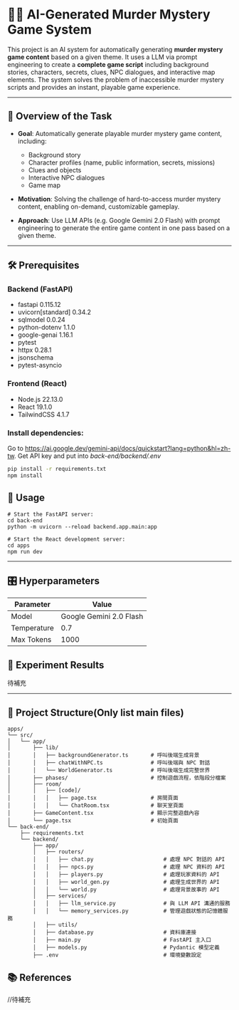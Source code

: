 # 🕵️‍♂️ AI-Generated Murder Mystery Game System

This project is an AI system for automatically generating **murder mystery game content** based on a given theme. It uses a LLM via prompt engineering to create a **complete game script** including background stories, characters, secrets, clues, NPC dialogues, and interactive map elements. The system solves the problem of inaccessible murder mystery scripts and provides an instant, playable game experience.

---

## 📖 Overview of the Task

- **Goal**: Automatically generate playable murder mystery game content, including:
  - Background story
  - Character profiles (name, public information, secrets, missions)
  - Clues and objects
  - Interactive NPC dialogues
  - Game map

- **Motivation**: Solving the challenge of hard-to-access murder mystery content, enabling on-demand, customizable gameplay.

- **Approach**: Use LLM APIs (e.g. Google Gemini 2.0 Flash) with prompt engineering to generate the entire game content in one pass based on a given theme.

---

## 🛠️ Prerequisites

### Backend (FastAPI)
- fastapi 0.115.12
- uvicorn[standard] 0.34.2
- sqlmodel 0.0.24
- python-dotenv 1.1.0
- google-genai 1.16.1
- pytest
- httpx 0.28.1
- jsonschema
- pytest-asyncio
### Frontend (React)
- Node.js 22.13.0
- React 19.1.0
- TailwindCSS 4.1.7
### Install dependencies:
Go to https://ai.google.dev/gemini-api/docs/quickstart?lang=python&hl=zh-tw. Get API key and put into _back-end/backend/.env_
```bash
pip install -r requirements.txt
npm install
```
## 🚀 Usage
```
# Start the FastAPI server:
cd back-end
python -m uvicorn --reload backend.app.main:app

# Start the React development server:
cd apps
npm run dev
```

---

## 🎛️ Hyperparameters
|Parameter|Value|
|---|---|
|Model|Google Gemini 2.0 Flash|
|Temperature|0.7|
|Max Tokens|1000|


## 🧪 Experiment Results
待補充

---

## 📂 Project Structure(Only list main files)
```
apps/
└── src/
│   └── app/
│       ├── lib/
│       │   ├── backgroundGenerator.ts       # 呼叫後端生成背景
│       │   ├── chatWithNPC.ts               # 呼叫後端與 NPC 對話
│       │   └── WorldGenerator.ts            # 呼叫後端生成完整世界
│       ├── phases/                          # 控制遊戲流程，依階段分檔案
│       ├── room/
│       │   ├── [code]/
│       │   │   ├── page.tsx                 # 房間頁面
│       │   │   └── ChatRoom.tsx             # 聊天室頁面
│       ├── GameContent.tsx                  # 顯示完整遊戲內容
│       └── page.tsx                         # 初始頁面
└── back-end/
    ├── requirements.txt
    └── backend/
        ├── app/
        │   ├── routers/
        │   │   ├── chat.py                      # 處理 NPC 對話的 API
        │   │   ├── npcs.py                      # 處理 NPC 資料的 API
        │   │   ├── players.py                   # 處理玩家資料的 API
        │   │   ├── world_gen.py                 # 處理生成世界的 API
        │   │   └── world.py                     # 處理背景故事的 API
        │   ├── services/
        │   │   ├── llm_service.py               # 與 LLM API 溝通的服務
        │   │   └── memory_services.py           # 管理遊戲狀態的記憶體服務
        │   ├── utils/
        │   ├── database.py                      # 資料庫連接
        │   ├── main.py                          # FastAPI 主入口
        │   ├── models.py                        # Pydantic 模型定義
        ├── .env                                 # 環境變數設定
```

## 📚 References
//待補充
